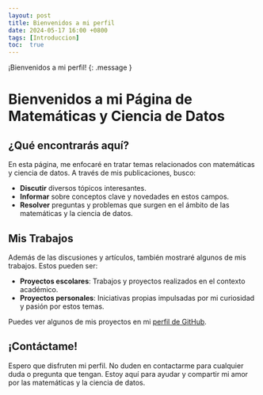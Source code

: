 ```yaml
---
layout: post
title: Bienvenidos a mi perfil
date: 2024-05-17 16:00 +0800
tags: [Introduccion]
toc:  true
---
```

¡Bienvenidos a mi perfil!
{: .message }

# Bienvenidos a mi Página de Matemáticas y Ciencia de Datos

## ¿Qué encontrarás aquí?

En esta página, me enfocaré en tratar temas relacionados con matemáticas y ciencia de datos. A través de mis publicaciones, busco:

- **Discutir** diversos tópicos interesantes.
- **Informar** sobre conceptos clave y novedades en estos campos.
- **Resolver** preguntas y problemas que surgen en el ámbito de las matemáticas y la ciencia de datos.

## Mis Trabajos

Además de las discusiones y artículos, también mostraré algunos de mis trabajos. Estos pueden ser:

- **Proyectos escolares**: Trabajos y proyectos realizados en el contexto académico.
- **Proyectos personales**: Iniciativas propias impulsadas por mi curiosidad y pasión por estos temas.

Puedes ver algunos de mis proyectos en mi [perfil de GitHub](https://github.com/carlarhdz).

## ¡Contáctame!

Espero que disfruten mi perfil. No duden en contactarme para cualquier duda o pregunta que tengan. Estoy aquí para ayudar y compartir mi amor por las matemáticas y la ciencia de datos.
